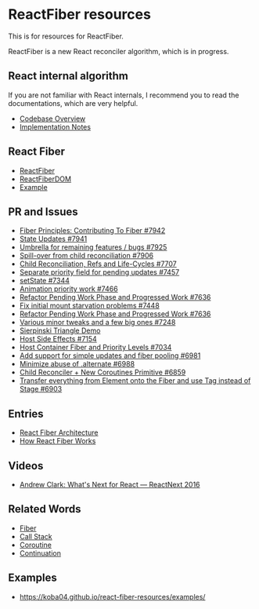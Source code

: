# ReactFiber resources

This is for resources for ReactFiber.

ReactFiber is a new React reconciler algorithm, which is in progress.


## React internal algorithm

If you are not familiar with React internals, I recommend you to read the documentations, which are very helpful.

* [Codebase Overview](https://facebook.github.io/react/contributing/codebase-overview.html)
* [Implementation Notes](https://facebook.github.io/react/contributing/implementation-notes.html)


## React Fiber

* [ReactFiber](https://github.com/facebook/react/tree/master/src/renderers/shared/fiber)
* [ReactFiberDOM](https://github.com/facebook/react/tree/master/src/renderers/dom/fiber)
* [Example](https://github.com/facebook/react/tree/master/examples/fiber)


## PR and Issues

* [Fiber Principles: Contributing To Fiber #7942](https://github.com/facebook/react/issues/7942)
* [State Updates #7941](https://github.com/facebook/react/pull/7941)
* [Umbrella for remaining features / bugs #7925](https://github.com/facebook/react/issues/7925)
* [Spill-over from child reconciliation #7906](https://github.com/facebook/react/issues/7906)
* [Child Reconciliation, Refs and Life-Cycles #7707](https://github.com/facebook/react/pull/7707)
* [Separate priority field for pending updates #7457](https://github.com/facebook/react/pull/7457)
* [setState #7344](https://github.com/facebook/react/pull/7344)
* [Animation priority work #7466](https://github.com/facebook/react/pull/7466)
* [Refactor Pending Work Phase and Progressed Work #7636](https://github.com/facebook/react/pull/7636)
* [Fix initial mount starvation problems #7448](https://github.com/facebook/react/pull/7448)
* [Refactor Pending Work Phase and Progressed Work #7636](https://github.com/facebook/react/pull/7636)
* [Various minor tweaks and a few big ones #7248](https://github.com/facebook/react/pull/7248)
* [Sierpinski Triangle Demo](https://github.com/facebook/react/pull/7180)
* [Host Side Effects #7154](https://github.com/facebook/react/pull/7154)
* [Host Container Fiber and Priority Levels #7034](https://github.com/facebook/react/pull/7034)
* [Add support for simple updates and fiber pooling #6981](https://github.com/facebook/react/pull/6981)
* [Minimize abuse of .alternate #6988](https://github.com/facebook/react/pull/6988)
* [Child Reconciler + New Coroutines Primitive #6859](https://github.com/facebook/react/pull/6859)
* [Transfer everything from Element onto the Fiber and use Tag instead of Stage #6903](https://github.com/facebook/react/pull/6903)


## Entries

* [React Fiber Architecture](https://github.com/acdlite/react-fiber-architecture)
* [How React Fiber Works](https://www.facebook.com/groups/2003630259862046/permalink/2054053404819731/)


## Videos

* [Andrew Clark: What's Next for React — ReactNext 2016](https://www.youtube.com/watch?v=aV1271hd9ew)


## Related Words

* [Fiber](https://en.wikipedia.org/wiki/Fiber_(computer_science))
* [Call Stack](https://en.wikipedia.org/wiki/Call_stack)
* [Coroutine](https://en.wikipedia.org/wiki/Coroutine)
* [Continuation](https://en.wikipedia.org/wiki/Continuation)

## Examples

* https://koba04.github.io/react-fiber-resources/examples/
